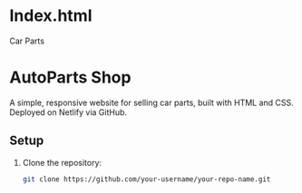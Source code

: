 # Index.html
Car Parts
# AutoParts Shop

A simple, responsive website for selling car parts, built with HTML and CSS. Deployed on Netlify via GitHub.

## Setup
1. Clone the repository:
   ```bash
   git clone https://github.com/your-username/your-repo-name.git
